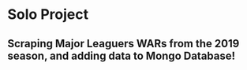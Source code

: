 # Solo Project
## Scraping Major Leaguers WARs from the 2019 season, and adding data to Mongo Database!
